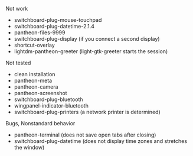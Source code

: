 Not work
  - switchboard-plug-mouse-touchpad
  - switchboard-plug-datetime-2.1.4
  - pantheon-files-9999
  - switchboard-plug-display (if you connect a second display)
  - shortcut-overlay
  - lightdm-pantheon-greeter (light-gtk-greeter starts the session)

Not tested
  - clean installation
  - pantheon-meta
  - pantheon-camera
  - pantheon-screenshot
  - switchboard-plug-bluetooth
  - wingpanel-indicator-bluetooth
  - switchboard-plug-printers (a network printer is determined)

Bugs, Nonstandard behavior
  - pantheon-terminal (does not save open tabs after closing)
  - switchboard-plug-datetime (does not display time zones and stretches the window)
